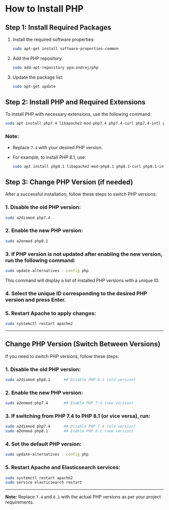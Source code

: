 # How to Install PHP

## Step 1: Install Required Packages

1. Install the required software properties:

    ```sh
    sudo apt-get install software-properties-common
    ```

2. Add the PHP repository:

    ```sh
    sudo add-apt-repository ppa:ondrej/php
    ```

3. Update the package list:

    ```sh
    sudo apt-get update
    ```

## Step 2: Install PHP and Required Extensions

To install PHP with necessary extensions, use the following command:

```sh
sudo apt install php7.4 libapache2-mod-php7.4 php7.4-curl php7.4-intl php7.4-zip php7.4-soap php7.4-xml php7.4-gd php7.4-mbstring php7.4-bcmath php7.4-common php7.4-xml php7.4-mysqli
```

### Note:
- Replace `7.4` with your desired PHP version.
- For example, to install PHP 8.1, use:

    ```sh
    sudo apt install php8.1 libapache2-mod-php8.1 php8.1-curl php8.1-intl php8.1-zip php8.1-soap php8.1-xml php8.1-gd php8.1-mbstring php8.1-bcmath php8.1-common php8.1-xml php8.1-mysqli
    ```

## Step 3: Change PHP Version (if needed)

After a successful installation, follow these steps to switch PHP versions:

### 1. Disable the old PHP version:

```sh
sudo a2dismod php7.4
```

### 2. Enable the new PHP version:

```sh
sudo a2enmod php8.1
```

### 3. If PHP version is not updated after enabling the new version, run the following command:

```sh
sudo update-alternatives --config php
```

This command will display a list of installed PHP versions with a unique ID.

### 4. Select the unique ID corresponding to the desired PHP version and press Enter.

### 5. Restart Apache to apply changes:

```sh
sudo systemctl restart apache2
```

---

## Change PHP Version (Switch Between Versions)

If you need to switch PHP versions, follow these steps:

### 1. Disable the old PHP version:

```sh
sudo a2dismod php8.1      ## Disable PHP 8.1 (old version)
```

### 2. Enable the new PHP version:

```sh
sudo a2enmod php7.4       ## Enable PHP 7.4 (new version)
```

### 3. If switching from PHP 7.4 to PHP 8.1 (or vice versa), run:

```sh
sudo a2dismod php7.4      ## Disable PHP 7.4 (old version)
sudo a2enmod php8.1       ## Enable PHP 8.1 (new version)
```

### 4. Set the default PHP version:

```sh
sudo update-alternatives --config php
```

### 5. Restart Apache and Elasticsearch services:

```sh
sudo systemctl restart apache2
sudo service elasticsearch restart
```

---

**Note:** Replace `7.4` and `8.1` with the actual PHP versions as per your project requirements.
